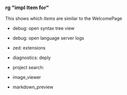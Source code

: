 
### rg "impl Item for"

This shows which *Items* are similar to the WelcomePage

- debug: open syntax tree view   
- debug: open language server logs   
- zed: extensions   
- diagnostics: deply   
- project search:   

- image_viewer  
- markdown_preview
